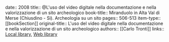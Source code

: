 date:: 2008
title:: @L'uso del video digitale nella documentazione e nella valorizzazione di un sito archeologico
book-title:: Miranduolo in Alta Val di Merse (Chiusdino - Si). Archeologia su un sito
pages:: 506-513
item-type:: [[bookSection]]
original-title:: L'uso del video digitale nella documentazione e nella valorizzazione di un sito archeologico
authors:: [[Carlo Tronti]]
links:: [Local library](zotero://select/groups/2386895/items/H8J6YBXR), [Web library](https://www.zotero.org/groups/2386895/items/H8J6YBXR)
